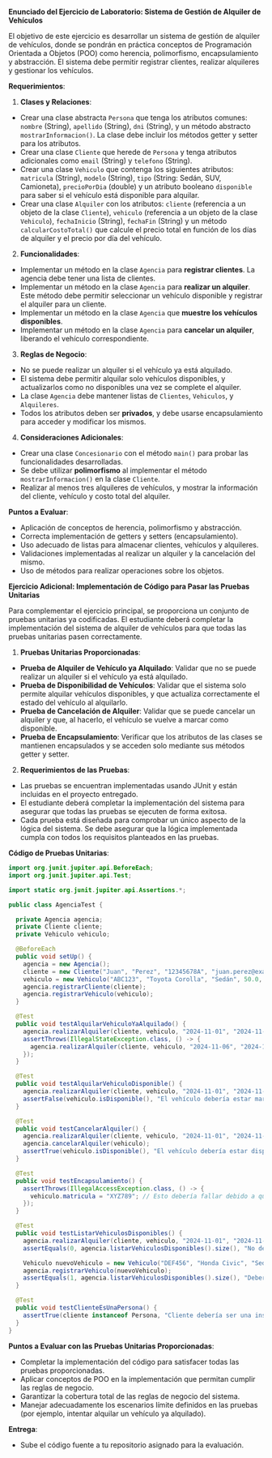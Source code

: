 **Enunciado del Ejercicio de Laboratorio: Sistema de Gestión de Alquiler de Vehículos**

El objetivo de este ejercicio es desarrollar un sistema de gestión de alquiler de vehículos, donde se pondrán en práctica conceptos de Programación Orientada a Objetos (POO) como herencia, polimorfismo, encapsulamiento y abstracción. El sistema debe permitir registrar clientes, realizar alquileres y gestionar los vehículos.

**Requerimientos**:

1. **Clases y Relaciones**:
  - Crear una clase abstracta `Persona` que tenga los atributos comunes: `nombre` (String), `apellido` (String), `dni` (String), y un método abstracto `mostrarInformacion()`. La clase debe incluir los métodos getter y setter para los atributos.
  - Crear una clase `Cliente` que herede de `Persona` y tenga atributos adicionales como `email` (String) y `telefono` (String).
  - Crear una clase `Vehiculo` que contenga los siguientes atributos: `matricula` (String), `modelo` (String), `tipo` (String: Sedán, SUV, Camioneta), `precioPorDia` (double) y un atributo booleano `disponible` para saber si el vehículo está disponible para alquilar.
  - Crear una clase `Alquiler` con los atributos: `cliente` (referencia a un objeto de la clase `Cliente`), `vehiculo` (referencia a un objeto de la clase `Vehiculo`), `fechaInicio` (String), `fechaFin` (String) y un método `calcularCostoTotal()` que calcule el precio total en función de los días de alquiler y el precio por día del vehículo.

2. **Funcionalidades**:
  - Implementar un método en la clase `Agencia` para **registrar clientes**. La agencia debe tener una lista de clientes.
  - Implementar un método en la clase `Agencia` para **realizar un alquiler**. Este método debe permitir seleccionar un vehículo disponible y registrar el alquiler para un cliente.
  - Implementar un método en la clase `Agencia` que **muestre los vehículos disponibles**.
  - Implementar un método en la clase `Agencia` para **cancelar un alquiler**, liberando el vehículo correspondiente.

3. **Reglas de Negocio**:
  - No se puede realizar un alquiler si el vehículo ya está alquilado.
  - El sistema debe permitir alquilar solo vehículos disponibles, y actualizarlos como no disponibles una vez se complete el alquiler.
  - La clase `Agencia` debe mantener listas de `Clientes`, `Vehiculos`, y `Alquileres`.
  - Todos los atributos deben ser **privados**, y debe usarse encapsulamiento para acceder y modificar los mismos.

4. **Consideraciones Adicionales**:
  - Crear una clase `Concesionario` con el método `main()` para probar las funcionalidades desarrolladas.
  - Se debe utilizar **polimorfismo** al implementar el método `mostrarInformacion()` en la clase `Cliente`.
  - Realizar al menos tres alquileres de vehículos, y mostrar la información del cliente, vehículo y costo total del alquiler.

**Puntos a Evaluar**:
- Aplicación de conceptos de herencia, polimorfismo y abstracción.
- Correcta implementación de getters y setters (encapsulamiento).
- Uso adecuado de listas para almacenar clientes, vehículos y alquileres.
- Validaciones implementadas al realizar un alquiler y la cancelación del mismo.
- Uso de métodos para realizar operaciones sobre los objetos.

**Ejercicio Adicional: Implementación de Código para Pasar las Pruebas Unitarias**

Para complementar el ejercicio principal, se proporciona un conjunto de pruebas unitarias ya codificadas. El estudiante deberá completar la implementación del sistema de alquiler de vehículos para que todas las pruebas unitarias pasen correctamente.

1. **Pruebas Unitarias Proporcionadas**:
  - **Prueba de Alquiler de Vehículo ya Alquilado**: Validar que no se puede realizar un alquiler si el vehículo ya está alquilado.
  - **Prueba de Disponibilidad de Vehículos**: Validar que el sistema solo permite alquilar vehículos disponibles, y que actualiza correctamente el estado del vehículo al alquilarlo.
  - **Prueba de Cancelación de Alquiler**: Validar que se puede cancelar un alquiler y que, al hacerlo, el vehículo se vuelve a marcar como disponible.
  - **Prueba de Encapsulamiento**: Verificar que los atributos de las clases se mantienen encapsulados y se acceden solo mediante sus métodos getter y setter.

2. **Requerimientos de las Pruebas**:
  - Las pruebas se encuentran implementadas usando JUnit y están incluidas en el proyecto entregado.
  - El estudiante deberá completar la implementación del sistema para asegurar que todas las pruebas se ejecuten de forma exitosa.
  - Cada prueba está diseñada para comprobar un único aspecto de la lógica del sistema. Se debe asegurar que la lógica implementada cumpla con todos los requisitos planteados en las pruebas.

**Código de Pruebas Unitarias**:

```java
import org.junit.jupiter.api.BeforeEach;
import org.junit.jupiter.api.Test;

import static org.junit.jupiter.api.Assertions.*;

public class AgenciaTest {

  private Agencia agencia;
  private Cliente cliente;
  private Vehiculo vehiculo;

  @BeforeEach
  public void setUp() {
    agencia = new Agencia();
    cliente = new Cliente("Juan", "Perez", "12345678A", "juan.perez@example.com", "123456789");
    vehiculo = new Vehiculo("ABC123", "Toyota Corolla", "Sedán", 50.0, true);
    agencia.registrarCliente(cliente);
    agencia.registrarVehiculo(vehiculo);
  }

  @Test
  public void testAlquilarVehiculoYaAlquilado() {
    agencia.realizarAlquiler(cliente, vehiculo, "2024-11-01", "2024-11-05");
    assertThrows(IllegalStateException.class, () -> {
      agencia.realizarAlquiler(cliente, vehiculo, "2024-11-06", "2024-11-10");
    });
  }

  @Test
  public void testAlquilarVehiculoDisponible() {
    agencia.realizarAlquiler(cliente, vehiculo, "2024-11-01", "2024-11-05");
    assertFalse(vehiculo.isDisponible(), "El vehículo debería estar marcado como no disponible después del alquiler");
  }

  @Test
  public void testCancelarAlquiler() {
    agencia.realizarAlquiler(cliente, vehiculo, "2024-11-01", "2024-11-05");
    agencia.cancelarAlquiler(vehiculo);
    assertTrue(vehiculo.isDisponible(), "El vehículo debería estar disponible después de cancelar el alquiler");
  }

  @Test
  public void testEncapsulamiento() {
    assertThrows(IllegalAccessException.class, () -> {
      vehiculo.matricula = "XYZ789"; // Esto debería fallar debido a que el atributo es privado
    });
  }

  @Test
  public void testListarVehiculosDisponibles() {
    agencia.realizarAlquiler(cliente, vehiculo, "2024-11-01", "2024-11-05");
    assertEquals(0, agencia.listarVehiculosDisponibles().size(), "No debería haber vehículos disponibles después del alquiler");

    Vehiculo nuevoVehiculo = new Vehiculo("DEF456", "Honda Civic", "Sedán", 60.0, true);
    agencia.registrarVehiculo(nuevoVehiculo);
    assertEquals(1, agencia.listarVehiculosDisponibles().size(), "Debería haber un vehículo disponible después de registrar un nuevo vehículo");
  }

  @Test
  public void testClienteEsUnaPersona() {
    assertTrue(cliente instanceof Persona, "Cliente debería ser una instancia de Persona");
  }
}
```

**Puntos a Evaluar con las Pruebas Unitarias Proporcionadas**:
- Completar la implementación del código para satisfacer todas las pruebas proporcionadas.
- Aplicar conceptos de POO en la implementación que permitan cumplir las reglas de negocio.
- Garantizar la cobertura total de las reglas de negocio del sistema.
- Manejar adecuadamente los escenarios límite definidos en las pruebas (por ejemplo, intentar alquilar un vehículo ya alquilado).

**Entrega**:
- Sube el código fuente a tu repositorio asignado para la evaluación.

